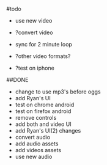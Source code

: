#todo


- use new video

- ?convert video
- sync for 2 minute loop


- ?other video formats?
- ?test on iphone

##DONE

- change to use mp3's before oggs
- add Ryan's UI
- test on chrome android
- test on firefox android
- remove controls
- add both and video UI
- add Ryan's UI(2) changes
- convert audio
- add audio assets
- add videos assets
- use new audio
